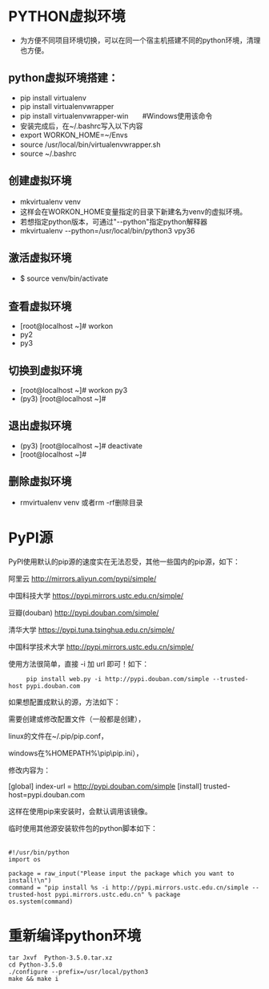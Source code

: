
# PYTHON虚拟环境
* 为方便不同项目环境切换，可以在同一个宿主机搭建不同的python环境，清理也方便。
## **python虚拟环境搭建：**
* pip install virtualenv
* pip install virtualenvwrapper
* pip install virtualenvwrapper-win　　#Windows使用该命令
* 安装完成后，在~/.bashrc写入以下内容
* 	export WORKON_HOME=~/Envs
* 	source /usr/local/bin/virtualenvwrapper.sh　
* source ~/.bashrc
## **创建虚拟环境**　
* mkvirtualenv venv　
* 这样会在WORKON_HOME变量指定的目录下新建名为venv的虚拟环境。
* 若想指定python版本，可通过"--python"指定python解释器
* mkvirtualenv --python=/usr/local/bin/python3 vpy36
## __激活虚拟环境__
* $ source venv/bin/activate　　
## __查看虚拟环境__
* [root@localhost ~]# workon
* py2
* py3
## __切换到虚拟环境__
* [root@localhost ~]# workon py3
* (py3) [root@localhost ~]# 
## __退出虚拟环境__
* (py3) [root@localhost ~]# deactivate
* [root@localhost ~]# 
## __删除虚拟环境__
* rmvirtualenv venv  或者rm -rf删除目录


# PyPI源

PyPI使用默认的pip源的速度实在无法忍受，其他一些国内的pip源，如下：

阿里云 http://mirrors.aliyun.com/pypi/simple/

中国科技大学 https://pypi.mirrors.ustc.edu.cn/simple/ 

豆瓣(douban) http://pypi.douban.com/simple/ 

清华大学 https://pypi.tuna.tsinghua.edu.cn/simple/

中国科学技术大学 http://pypi.mirrors.ustc.edu.cn/simple/

使用方法很简单，直接 -i 加 url 即可！如下：
```  pip install web.py -i http://pypi.douban.com/simple
     pip install web.py -i http://pypi.douban.com/simple --trusted-host pypi.douban.com
``` 
如果想配置成默认的源，方法如下：

需要创建或修改配置文件（一般都是创建），

linux的文件在~/.pip/pip.conf，

windows在%HOMEPATH%\pip\pip.ini），

修改内容为：

[global]
index-url = http://pypi.douban.com/simple
[install]
trusted-host=pypi.douban.com
 
这样在使用pip来安装时，会默认调用该镜像。

临时使用其他源安装软件包的python脚本如下：
######
    #!/usr/bin/python
    import os
     
    package = raw_input("Please input the package which you want to install!\n")
    command = "pip install %s -i http://pypi.mirrors.ustc.edu.cn/simple --trusted-host pypi.mirrors.ustc.edu.cn" % package
    os.system(command)

# 重新编译python环境
    tar Jxvf  Python-3.5.0.tar.xz
    cd Python-3.5.0
    ./configure --prefix=/usr/local/python3
    make && make i
